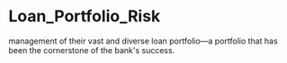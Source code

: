 # Loan_Portfolio_Risk
management of their vast and diverse loan portfolio—a portfolio that has been the cornerstone of the bank's success.
